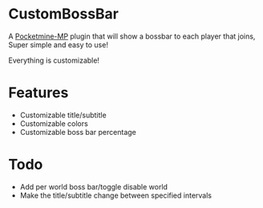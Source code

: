 # CustomBossBar

A [Pocketmine-MP](https://pmmp.io) plugin that will show a bossbar to each player that joins, Super simple and easy to use!

Everything is customizable!

# Features 

* Customizable title/subtitle
* Customizable colors
* Customizable boss bar percentage

# Todo

* Add per world boss bar/toggle disable world
* Make the title/subtitle change between specified intervals
